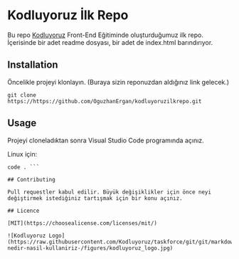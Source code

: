 # Kodluyoruz İlk Repo
Bu repo [Kodluyoruz](https://kodluyoruz.org) Front-End Eğitiminde oluşturduğumuz ilk repo. İçerisinde bir adet readme dosyası, bir adet de index.html barındırıyor. 

## Installation
Öncelikle projeyi klonlayın. (Buraya sizin reponuzdan aldığınız link gelecek.)

`git clone https://https://github.com/OguzhanErgan/kodluyoruzilkrepo.git`

## Usage
Projeyi cloneladıktan sonra Visual Studio Code programında açınız.

Linux için:
``` cd kodluyoruzilkrepo
code . ```

## Contributing

Pull requestler kabul edilir. Büyük değişiklikler için önce neyi değiştirmek istediğiniz tartışmak için bir konu açınız.

## Licence

[MIT](https://choosealicense.com/licenses/mit/)

![Kodluyoruz Logo](https://raw.githubusercontent.com/Kodluyoruz/taskforce/git/git/markdown-nedir-nasil-kullaniriz-/figures/kodluyoruz_logo.jpg)
